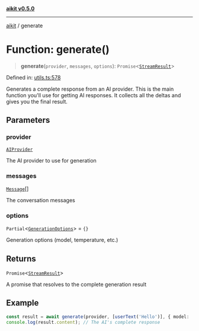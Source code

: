 [**aikit v0.5.0**](../README.md)

---

[aikit](../README.md) / generate

# Function: generate()

> **generate**(`provider`, `messages`, `options`): `Promise`\<[`StreamResult`](../interfaces/StreamResult.md)\>

Defined in: [utils.ts:578](https://github.com/chinmaymk/aikit/blob/main/src/utils.ts#L578)

Generates a complete response from an AI provider.
This is the main function you'll use for getting AI responses.
It collects all the deltas and gives you the final result.

## Parameters

### provider

[`AIProvider`](../interfaces/AIProvider.md)

The AI provider to use for generation

### messages

[`Message`](../interfaces/Message.md)[]

The conversation messages

### options

`Partial`\<[`GenerationOptions`](../interfaces/GenerationOptions.md)\> = `{}`

Generation options (model, temperature, etc.)

## Returns

`Promise`\<[`StreamResult`](../interfaces/StreamResult.md)\>

A promise that resolves to the complete generation result

## Example

```typescript
const result = await generate(provider, [userText('Hello')], { model: 'gpt-4o' });
console.log(result.content); // The AI's complete response
```
